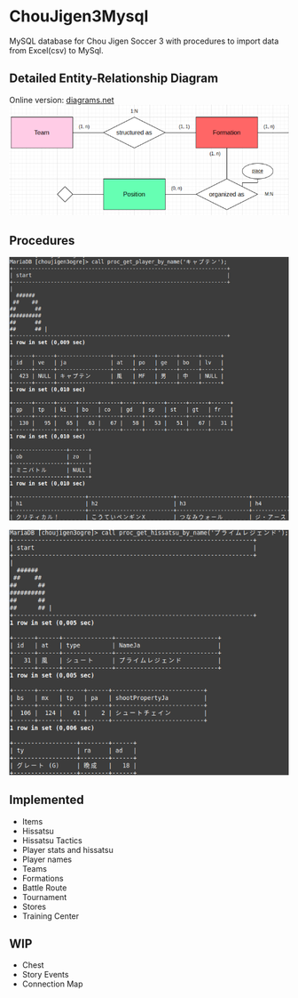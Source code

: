 # ChouJigen3Mysql
MySQL database for Chou Jigen Soccer 3 with procedures to import data from Excel(csv) to MySql.
## Detailed Entity-Relationship Diagram
Online version: [diagrams.net](https://drive.google.com/file/d/1rL1mgbhukqdM4S3PmuweO-ovmm5XZnyw/view?usp=sharing)
![alt text](https://github.com/morenopilaralejandro/choujigen3mysql/blob/main/img/github/dia-img.png?raw=true)
## Procedures

![alt text](https://github.com/morenopilaralejandro/choujigen3mysql/blob/main/img/github/player-img.png?raw=true)

![alt text](https://github.com/morenopilaralejandro/choujigen3mysql/blob/main/img/github/hissatsu-img.png?raw=true)
## Implemented
- Items
- Hissatsu
- Hissatsu Tactics
- Player stats and hissatsu
- Player names
- Teams
- Formations
- Battle Route
- Tournament
- Stores
- Training Center
## WIP
- Chest
- Story Events
- Connection Map
